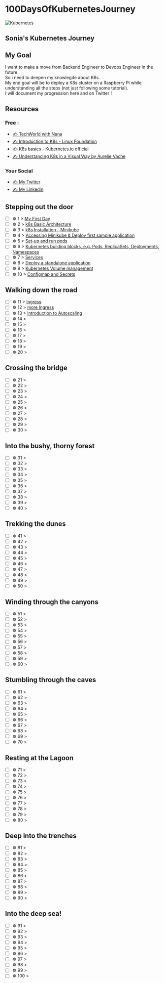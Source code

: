 # 100DaysOfKubernetesJourney
![Kubernetes](https://upload.wikimedia.org/wikipedia/commons/thumb/6/67/Kubernetes_logo.svg/798px-Kubernetes_logo.svg.png)


## Sonia's Kubernetes Journey

## My Goal

I want to make a move from Backend Engineer to Devops Engineer in the future.  
So i need to deepen my knowlegde about K8s.  
My end goal will be to deploy a K8s cluster on a Raspberry Pi while understanding all the steps (not just following some tutorial).  
I will document my progression here and on Twitter !

## Resources 

### Free : 
- [✍️  TechWorld with Nana ](https://www.youtube.com/channel/UCdngmbVKX1Tgre699-XLlUA)
- [✍️  Introduction to K8s - Linux Foundation ](https://training.linuxfoundation.org/training/introduction-to-kubernetes/)
- [✍️  K8s basics - Kubernetes.io official ](https://kubernetes.io/docs/tutorials/kubernetes-basics/create-cluster/cluster-intro/)
- [✍️  Understanding K8s in a Visual Way by Aurelie Vache ](https://www.youtube.com/watch?v=a1Uwoq1Yv6U)



### Your Social
- [✍️  My Twitter ](https://twitter.com/zoun)
- [✍️  My Linkedin ](www.linkedin.com/in/sonia-manoubi-nice)

## Stepping out the door

- [ ] ☸ 1 > [My First Day](Journey/001/Readme.md)
- [ ] ☸ 2 > [k8s Basic Architecture](Journey/002/Readme.md)
- [ ] ☸ 3 > [k8s Installation - Minikube](Journey/003/Readme.md)
- [ ] ☸ 4 > [Accessing Minikube & Deploy first sample application](Journey/004/Readme.md)
- [ ] ☸ 5 > [Set-up and run pods](Journey/005/Readme.md)
- [ ] ☸ 6 > [Kubernetes building blocks, e.g. Pods, ReplicaSets, Deployments,
Namespaces](Journey/006/Readme.md)
- [ ] ☸ 7 > [Services](Journey/007/Readme.md)
- [ ] ☸ 8 > [Deploy a standalone application](Journey/008/Readme.md)
- [ ] ☸ 9 > [Kubernetes Volume management](Journey/009/Readme.md)
- [ ] ☸ 10 > [Configmap and Secrets](Journey/010/Readme.md)

## Walking down the road

- [ ] ☸ 11 > [Ingress](Journey/011/Readme.md)
- [ ] ☸ 12 > [more Ingress](Journey/012/Readme.md)
- [ ] ☸ 13 > [Introduction to Autoscaling](Journey/013/Readme.md)
- [ ] ☸ 14 > [](Journey/014/Readme.md)
- [ ] ☸ 15 > [](Journey/015/Readme.md)
- [ ] ☸ 16 > [](Journey/016/Readme.md)
- [ ] ☸ 17 > [](Journey/017/Readme.md)
- [ ] ☸ 18 > [](Journey/018/Readme.md)
- [ ] ☸ 19 > [](Journey/019/Readme.md)
- [ ] ☸ 20 > [](Journey/020/Readme.md)

## Crossing the bridge

- [ ] ☸ 21 > [](Journey/021/Readme.md)
- [ ] ☸ 22 > [](Journey/022/Readme.md)
- [ ] ☸ 23 > [](Journey/023/Readme.md)
- [ ] ☸ 24 > [](Journey/024/Readme.md)
- [ ] ☸ 25 > [](Journey/025/Readme.md)
- [ ] ☸ 26 > [](Journey/026/Readme.md)
- [ ] ☸ 27 > [](Journey/027/Readme.md)
- [ ] ☸ 28 > [](Journey/028/Readme.md)
- [ ] ☸ 29 > [](Journey/029/Readme.md)
- [ ] ☸ 30 > [](Journey/030/Readme.md)

## Into the bushy, thorny forest

- [ ] ☸ 31 > [](Journey/031/Readme.md)
- [ ] ☸ 32 > [](Journey/032/Readme.md)
- [ ] ☸ 33 > [](Journey/033/Readme.md)
- [ ] ☸ 34 > [](Journey/034/Readme.md)
- [ ] ☸ 35 > [](Journey/035/Readme.md)
- [ ] ☸ 36 > [](Journey/036/Readme.md)
- [ ] ☸ 37 > [](Journey/037/Readme.md)
- [ ] ☸ 38 > [](Journey/038/Readme.md)
- [ ] ☸ 39 > [](Journey/039/Readme.md)
- [ ] ☸ 40 > [](Journey/040/Readme.md)

## Trekking the dunes

- [ ] ☸ 41 > [](Journey/041/Readme.md)
- [ ] ☸ 42 > [](Journey/042/Readme.md)
- [ ] ☸ 43 > [](Journey/043/Readme.md)
- [ ] ☸ 44 > [](Journey/044/Readme.md)
- [ ] ☸ 45 > [](Journey/045/Readme.md)
- [ ] ☸ 46 > [](Journey/046/Readme.md)
- [ ] ☸ 47 > [](Journey/047/Readme.md)
- [ ] ☸ 48 > [](Journey/048/Readme.md)
- [ ] ☸ 49 > [](Journey/049/Readme.md)
- [ ] ☸ 50 > [](Journey/050/Readme.md)

## Winding through the canyons

- [ ] ☸ 51 > [](Journey/051/Readme.md)
- [ ] ☸ 52 > [](Journey/052/Readme.md)
- [ ] ☸ 53 > [](Journey/053/Readme.md)
- [ ] ☸ 54 > [](Journey/054/Readme.md)
- [ ] ☸ 55 > [](Journey/055/Readme.md)
- [ ] ☸ 56 > [](Journey/056/Readme.md)
- [ ] ☸ 57 > [](Journey/057/Readme.md)
- [ ] ☸ 58 > [](Journey/058/Readme.md)
- [ ] ☸ 59 > [](Journey/059/Readme.md)
- [ ] ☸ 60 > [](Journey/060/Readme.md)

## Stumbling through the caves

- [ ] ☸ 61 > [](Journey/061/Readme.md)
- [ ] ☸ 62 > [](Journey/062/Readme.md)
- [ ] ☸ 63 > [](Journey/063/Readme.md)
- [ ] ☸ 64 > [](Journey/064/Readme.md)
- [ ] ☸ 65 > [](Journey/065/Readme.md)
- [ ] ☸ 66 > [](Journey/066/Readme.md)
- [ ] ☸ 67 > [](Journey/067/Readme.md)
- [ ] ☸ 68 > [](Journey/068/Readme.md)
- [ ] ☸ 69 > [](Journey/069/Readme.md)
- [ ] ☸ 70 > [](Journey/070/Readme.md)

## Resting at the Lagoon

- [ ] ☸ 71 > [](Journey/071/Readme.md)
- [ ] ☸ 72 > [](Journey/072/Readme.md)
- [ ] ☸ 73 > [](Journey/073/Readme.md)
- [ ] ☸ 74 > [](Journey/074/Readme.md)
- [ ] ☸ 75 > [](Journey/075/Readme.md)
- [ ] ☸ 76 > [](Journey/076/Readme.md)
- [ ] ☸ 77 > [](Journey/077/Readme.md)
- [ ] ☸ 78 > [](Journey/078/Readme.md)
- [ ] ☸ 79 > [](Journey/079/Readme.md)
- [ ] ☸ 80 > [](Journey/080/Readme.md)

## Deep into the trenches

- [ ] ☸ 81 > [](Journey/081/Readme.md)
- [ ] ☸ 82 > [](Journey/082/Readme.md)
- [ ] ☸ 83 > [](Journey/083/Readme.md)
- [ ] ☸ 84 > [](Journey/084/Readme.md)
- [ ] ☸ 85 > [](Journey/085/Readme.md)
- [ ] ☸ 86 > [](Journey/086/Readme.md)
- [ ] ☸ 87 > [](Journey/087/Readme.md)
- [ ] ☸ 88 > [](Journey/088/Readme.md)
- [ ] ☸ 89 > [](Journey/089/Readme.md)
- [ ] ☸ 90 > [](Journey/090/Readme.md)

## Into the deep sea!

- [ ] ☸ 91 > [](Journey/091/Readme.md)
- [ ] ☸ 92 > [](Journey/092/Readme.md)
- [ ] ☸ 93 > [](Journey/093/Readme.md)
- [ ] ☸ 94 > [](Journey/094/Readme.md)
- [ ] ☸ 95 > [](Journey/095/Readme.md)
- [ ] ☸ 96 > [](Journey/096/Readme.md)
- [ ] ☸ 97 > [](Journey/097/Readme.md)
- [ ] ☸ 98 > [](Journey/098/Readme.md)
- [ ] ☸ 99 > [](Journey/099/Readme.md)
- [ ] ☸ 100 > [](Journey/100/Readme.md)
